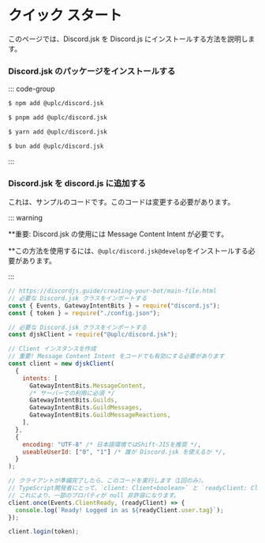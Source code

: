 # クイック スタート

このページでは、Discord.jsk を Discord.js にインストールする方法を説明します。

### Discord.jsk のパッケージをインストールする

::: code-group

```sh [npm]
$ npm add @uplc/discord.jsk
```

```sh [pnpm]
$ pnpm add @uplc/discord.jsk
```

```sh [yarn]
$ yarn add @uplc/discord.jsk
```

```sh [bun]
$ bun add @uplc/discord.jsk
```

:::

### Discord.jsk を discord.js に追加する

これは、サンプルのコードです。このコードは変更する必要があります。

::: warning

\*\*重要: Discord.jsk の使用には Message Content Intent が必要です。

\*\*この方法を使用するには、``@uplc/discord.jsk@develop``をインストールする必要があります。   

:::

```js
// https://discordjs.guide/creating-your-bot/main-file.html
// 必要な Discord.jsk クラスをインポートする
const { Events, GatewayIntentBits } = require("discord.js");
const { token } = require("./config.json");

// 必要な Discord.jsk クラスをインポートする
const djskClient = require("@uplc/discord.jsk");

// Client インスタンスを作成
// 重要! Message Content Intent をコードでも有効にする必要があります
const client = new djskClient(
  {
    intents: [
      GatewayIntentBits.MessageContent,
      /* サーバーでの利用に必須 */
      GatewayIntentBits.Guilds,
      GatewayIntentBits.GuildMessages,
      GatewayIntentBits.GuildMessageReactions,
    ],
  },
  {
    encoding: "UTF-8" /* 日本語環境ではShift-JISを推奨 */,
    useableUserId: ["0", "1"] /* 誰が Discord.jsk を使えるか */,
  }
);

// クライアントが準備完了したら、このコードを実行します（1回のみ）。
// TypeScript開発者にとって、`client: Client<boolean>` と `readyClient: Client<true>` の区別は重要です。
// これにより、一部のプロパティが null 非許容になります。
client.once(Events.ClientReady, (readyClient) => {
  console.log(`Ready! Logged in as ${readyClient.user.tag}`);
});

client.login(token);
```
